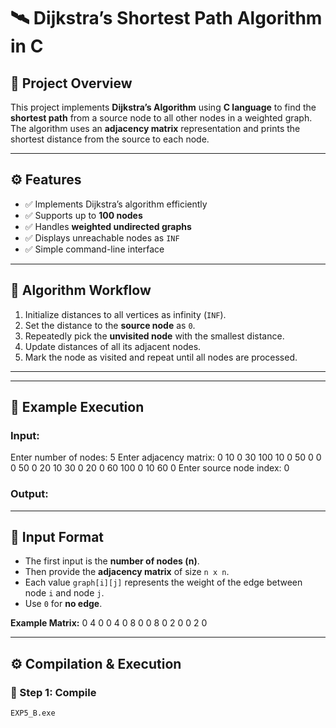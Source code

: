# 🛰️ Dijkstra’s Shortest Path Algorithm in C

## 📘 Project Overview
This project implements **Dijkstra’s Algorithm** using **C language** to find the **shortest path** from a source node to all other nodes in a weighted graph.  
The algorithm uses an **adjacency matrix** representation and prints the shortest distance from the source to each node.

---

## ⚙️ Features
- ✅ Implements Dijkstra’s algorithm efficiently  
- ✅ Supports up to **100 nodes**  
- ✅ Handles **weighted undirected graphs**  
- ✅ Displays unreachable nodes as `INF`  
- ✅ Simple command-line interface  

---

## 🧩 Algorithm Workflow
1. Initialize distances to all vertices as infinity (`INF`).
2. Set the distance to the **source node** as `0`.
3. Repeatedly pick the **unvisited node** with the smallest distance.
4. Update distances of all its adjacent nodes.
5. Mark the node as visited and repeat until all nodes are processed.

---


---

## 🧪 Example Execution

### Input:
Enter number of nodes: 5
Enter adjacency matrix:
0 10 0 30 100
10 0 50 0 0
0 50 0 20 10
30 0 20 0 60
100 0 10 60 0
Enter source node index: 0



### Output:


---

## 🧾 Input Format
- The first input is the **number of nodes (n)**.
- Then provide the **adjacency matrix** of size `n x n`.
- Each value `graph[i][j]` represents the weight of the edge between node `i` and node `j`.
- Use `0` for **no edge**.

**Example Matrix:**
0 4 0 0
4 0 8 0
0 8 0 2
0 0 2 0


---

## ⚙️ Compilation & Execution

### 🧠 Step 1: Compile
```bash
EXP5_B.exe


